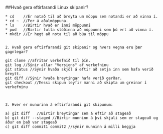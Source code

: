 ##Hvað gera eftirfarandi Linux skipanir?
		
	* cd    //Er notað til að breyta um möppu sem notandi er að vinna í.
	* cd ~  //Fer á aðalmöppuna.
	* ls    //Birtir hvað er inní möppunni
	* pwd   //Birtir fulla slóðinna að möppunni sem þú ert að vinna í.
	* mkdir //Er hægt að nota til að búa til möppu
	
	
	2. Hvað gera eftirfarandi git skipanir og hvers vegna eru þær gagnlegar?

	git clone //afritar verkefnið til þín.
	git log //Sýnir allar "Versions" af verkefninu
	git status //Sýnir hvaða skjöl á eftir að setja inn sem hafa verið breytt.
	git diff //Sýnir hvaða breytingar hafa verið gerðar.
	git checkout //Þessi skipun leyfir manni að skipta um greinar í verkefninu



	3. Hver er munurinn á eftirfarandi git skipunum:
	
	a) git diff   //Birtir breytingar sem á eftir að stageað
	b) git diff --staged //Birtir munninn á því skjali sem er stageað og áður en það var stageað 
	c) git diff commit1 commit2 //sýnir munninn á milli beggja